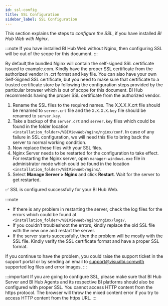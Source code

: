 ```yaml
---
id: ssl-config
title: SSL Configuration
sidebar_label: SSL Configuration
---
```


This section explains the steps to *configure the SSL*, if you have installed *BI Hub Web with Nginx*.

:::note
If you have installed BI Hub Web without Nginx, then configuring SSL will be out of the scope for this document. 
:::

By default,the bundled Nginx will contain the self-signed SSL certificate issued to example.com. Kindly have the proper SSL certificate from the authorized vendor in .crt format and key file. You can also have your own Self-Signed SSL certificate, but you need to make sure that certificate to a trusted certificate store by following the configuration steps provided by the particular browser which is out of scope for this document. BI Hub recommends having the proper SSL certificate from the authorized vendor.

1. Rename the SSL files to the required names. The X.X.X.X.crt file should be renamed to `server.crt` file and the `X.X.X.X.key` file should be renamed to `server.key`.
1. Take a backup of the `server.crt` and `server.key` files which could be found in the folder location `<installation_folder>/VBIViewWeb/nginx/nginx/conf`. In case of any failure in SSL configuration, we will need this file to bring back the server to normal working condition.
1. Now replace these files with your SSL files.
1. Nginx Server needs to be restarted for the configuration to take effect. For restarting the Nginx server, open `manager-windows.exe` file in administrator mode which could be found in the location `<installation_folder>/VBIViewWeb/nginx/`.
1. Select **Manage Server > Nginx** and click **Restart**. Wait for the server to get restarted.
   
:white_check_mark: SSL is configured successfully for your BI Hub Web.

:::note
  - If there is any problem in restarting the server, check the log files for the errors which could be found at `<installation_folder>/VBIViewWeb/nginx/nginx/logs/`.
  - If you couldn’t troubleshoot the errors, kindly replace the old SSL file with the new one and restart the server.
  - If the server starts successfully, then the problem will be mostly with the SSL file. Kindly verify the SSL certificate format and have a proper SSL format.

If you continue to have the problem, you could raise the support ticket in the support portal or by sending an email to support@visualbi.comwith supported log files and error images.
:::

:::important
If you are going to configure SSL, please make sure that BI Hub Server and BI Hub Agents and its respective BI platforms should also be configured with proper SSL. You cannot access HTTP content from the https protocol. The browser will throw the mixed content error if you try to access HTTP content from the https URL.
:::